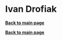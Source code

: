 # Ivan Drofiak
**[Back to main page](https://lazyfoxstudio.github.io/Project-2/)**




**[Back to main page](https://lazyfoxstudio.github.io/Project-2/)**